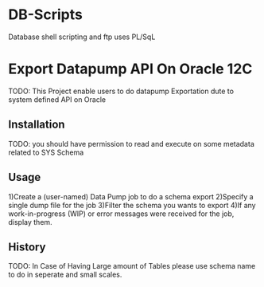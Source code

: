# DB-Scripts
Database shell scripting and ftp uses PL/SqL
# Export Datapump API On Oracle 12C

TODO: This Project enable users to do datapump Exportation dute to system defined API on Oracle

## Installation

TODO: you should have permission to read and execute on some metadata related to SYS Schema

## Usage

1)Create a (user-named) Data Pump job to do a schema export
2)Specify a single dump file for the job 
3)Filter the schema you wants to export
4)If any work-in-progress (WIP) or error messages were received for the job,
display them.


## History

TODO: In Case of Having Large amount of Tables please use schema name to do in 
seperate and small scales.
